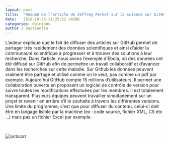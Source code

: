 ```yaml
---
layout: post
title:  "Résumé de l'article de Jeffrey Perkel sur la science sur GitHub"
date:   2016-10-26 11:25:12 +0200
categories: Opinions
author : bastienfio
---
```


L’auteur explique que le fait de diffuser des articles sur GitHub permet de partager très rapidement des données scientifiques et ainsi d’aider la communauté scientifique à progresser et à trouver des solutions à leur recherche.
Dans l’article, nous avons l’exemple d’Ebola, où des données ont été diffusé sur GitHub afin de permettre un travail collaboratif et d’avancer dans les recherches sur cette maladie.
Sur Github les données peuvent vraiment être partagé et utilisé comme on le veut, pas comme un pdf par exemple.
Aujourd’hui GitHub compte 15 millions d’utilisateurs.
Il permet une collaboration ouverte en proposant un logiciel de contrôle de version pour suivre toutes les modifications effectuées par les membres. Il est totalement transparent.
Plusieurs équipes peuvent travailler simultanément sur un projet et revenir en arrière s’il le souhaite à travers les différentes versions.
Une limite du programme, c’est que pour diffuser du contenu, celui-ci doit être en langage lisible par la machine (ex : code source, fichier XML, CS etc …) mais pas un fichier Excel par exemple.

<br>

![octocat][octocat]

[octocat]:http://www.nature.com/polopoly_fs/7.39544.1475487651!/image/toobox1.jpg_gen/derivatives/landscape_630/toobox1.jpg
